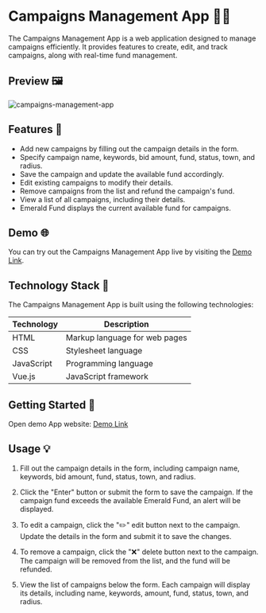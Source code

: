 # Campaigns Management App 👨‍🏫

The Campaigns Management App is a web application designed to manage campaigns efficiently. It provides features to create, edit, and track campaigns, along with real-time fund management.

## Preview 🖼️

![campaigns-management-app](https://github.com/)

## Features 🌟

- Add new campaigns by filling out the campaign details in the form.
- Specify campaign name, keywords, bid amount, fund, status, town, and radius.
- Save the campaign and update the available fund accordingly.
- Edit existing campaigns to modify their details.
- Remove campaigns from the list and refund the campaign's fund.
- View a list of all campaigns, including their details.
- Emerald Fund displays the current available fund for campaigns.

## Demo 🌐

You can try out the Campaigns Management App live by visiting the [Demo Link](https://earnest-gaufre-3eda65.netlify.app).

## Technology Stack 🔨

The Campaigns Management App is built using the following technologies:

| Technology | Description                   |
| ---------- | ----------------------------- |
| HTML       | Markup language for web pages |
| CSS        | Stylesheet language           |
| JavaScript | Programming language          |
| Vue.js     | JavaScript framework          |

## Getting Started 🚀

Open demo App website: [Demo Link](https://earnest-gaufre-3eda65.netlify.app)

## Usage 💡

1. Fill out the campaign details in the form, including campaign name, keywords, bid amount, fund, status, town, and radius.

2. Click the "Enter" button or submit the form to save the campaign. If the campaign fund exceeds the available Emerald Fund, an alert will be displayed.

3. To edit a campaign, click the "✏️" edit button next to the campaign. Update the details in the form and submit it to save the changes.

4. To remove a campaign, click the "❌" delete button next to the campaign. The campaign will be removed from the list, and the fund will be refunded.

5. View the list of campaigns below the form. Each campaign will display its details, including name, keywords, amount, fund, status, town, and radius.
